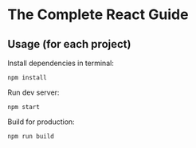 # The Complete React Guide

## Usage (for each project)
Install dependencies in terminal:
```
npm install
```
Run dev server:
```
npm start
```
Build for production:
```
npm run build
```
